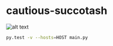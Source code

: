 # cautious-succotash


![alt text](https://upload.wikimedia.org/wikipedia/commons/5/5c/Corn_%26_Beans_%2815392776377%29.jpg "Succotash")


```bash
py.test -v --hosts=HOST main.py
```

